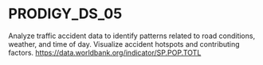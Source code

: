 # PRODIGY_DS_05
Analyze traffic accident data to identify patterns related to road conditions, weather, and time of day. Visualize accident hotspots and contributing factors.
https://data.worldbank.org/indicator/SP.POP.TOTL
